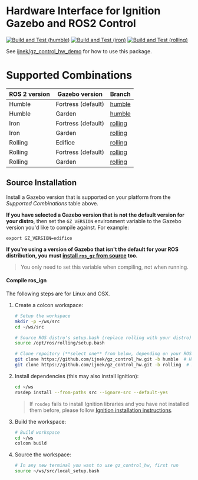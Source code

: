 # Hardware Interface for Ignition Gazebo and ROS2 Control

[![Build and Test (humble)](../../actions/workflows/build_and_test_humble.yaml/badge.svg?branch=humble)](../../actions/workflows/build_and_test_humble.yaml?query=branch:humble)
[![Build and Test (iron)](../../actions/workflows/build_and_test_iron.yaml/badge.svg?branch=rolling)](../../actions/workflows/build_and_test_iron.yaml?query=branch:rolling)
[![Build and Test (rolling)](../../actions/workflows/build_and_test_rolling.yaml/badge.svg?branch=rolling)](../../actions/workflows/build_and_test_rolling.yaml?query=branch:rolling)

See [ijnek/gz_control_hw_demo](https://github.com/ijnek/gz_control_hw_demo) for how to use this package.

# Supported Combinations

ROS 2 version | Gazebo version | Branch
-- | -- | --
Humble | Fortress (default) | [humble](https://github.com/ijnek/gz_control_hw/tree/humble)
Humble | Garden | [humble](https://github.com/ijnek/gz_control_hw/tree/humble)
Iron | Fortress (default) | [rolling](https://github.com/ijnek/gz_control_hw/tree/rolling)
Iron | Garden | [rolling](https://github.com/ijnek/gz_control_hw/tree/rolling)
Rolling | Edifice | [rolling](https://github.com/ijnek/gz_control_hw/tree/rolling)
Rolling | Fortress (default) | [rolling](https://github.com/ijnek/gz_control_hw/tree/rolling)
Rolling | Garden | [rolling](https://github.com/ijnek/gz_control_hw/tree/rolling)

## Source Installation

Install a Gazebo version that is supported on your platform from the *Supported Combinations* table above.

**If you have selected a Gazebo version that is not the default version for your distro**, then set the `GZ_VERSION` environment variable to the Gazebo version you'd like to compile against. For example:

    export GZ_VERSION=edifice

**If you're using a version of Gazebo that isn't the default for your ROS distribution, you must [install ``ros_gz`` from source](https://github.com/gazebosim/ros_gz/tree/galactic) too.**

> You only need to set this variable when compiling, not when running.

#### Compile ros_ign

The following steps are for Linux and OSX.

1. Create a colcon workspace:

    ```sh
    # Setup the workspace
    mkdir -p ~/ws/src
    cd ~/ws/src

    # Source ROS distro's setup.bash (replace rolling with your distro)
    source /opt/ros/rolling/setup.bash

    # Clone repoitory (**select one** from below, depending on your ROS 2 distro)
    git clone https://github.com/ijnek/gz_control_hw.git -b humble  # Humble
    git clone https://github.com/ijnek/gz_control_hw.git -b rolling  # Rolling
    ```

1. Install dependencies (this may also install Ignition):

    ```sh
    cd ~/ws
    rosdep install --from-paths src --ignore-src --default-yes
    ```

    > If `rosdep` fails to install Ignition libraries and you have not installed them before, please follow [Ignition installation instructions](https://ignitionrobotics.org/docs/latest/install).

1. Build the workspace:

    ```sh
    # Build workspace
    cd ~/ws
    colcon build
    ```

1. Source the workspace:

    ```sh
    # In any new terminal you want to use gz_control_hw, first run
    source ~/ws/src/local_setup.bash
    ```
